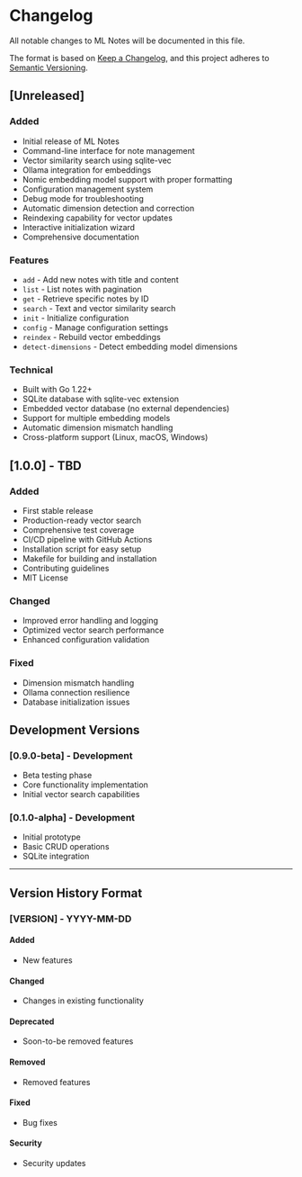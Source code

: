 # Changelog

All notable changes to ML Notes will be documented in this file.

The format is based on [Keep a Changelog](https://keepachangelog.com/en/1.0.0/),
and this project adheres to [Semantic Versioning](https://semver.org/spec/v2.0.0.html).

## [Unreleased]

### Added
- Initial release of ML Notes
- Command-line interface for note management
- Vector similarity search using sqlite-vec
- Ollama integration for embeddings
- Nomic embedding model support with proper formatting
- Configuration management system
- Debug mode for troubleshooting
- Automatic dimension detection and correction
- Reindexing capability for vector updates
- Interactive initialization wizard
- Comprehensive documentation

### Features
- `add` - Add new notes with title and content
- `list` - List notes with pagination
- `get` - Retrieve specific notes by ID
- `search` - Text and vector similarity search
- `init` - Initialize configuration
- `config` - Manage configuration settings
- `reindex` - Rebuild vector embeddings
- `detect-dimensions` - Detect embedding model dimensions

### Technical
- Built with Go 1.22+
- SQLite database with sqlite-vec extension
- Embedded vector database (no external dependencies)
- Support for multiple embedding models
- Automatic dimension mismatch handling
- Cross-platform support (Linux, macOS, Windows)

## [1.0.0] - TBD

### Added
- First stable release
- Production-ready vector search
- Comprehensive test coverage
- CI/CD pipeline with GitHub Actions
- Installation script for easy setup
- Makefile for building and installation
- Contributing guidelines
- MIT License

### Changed
- Improved error handling and logging
- Optimized vector search performance
- Enhanced configuration validation

### Fixed
- Dimension mismatch handling
- Ollama connection resilience
- Database initialization issues

## Development Versions

### [0.9.0-beta] - Development
- Beta testing phase
- Core functionality implementation
- Initial vector search capabilities

### [0.1.0-alpha] - Development
- Initial prototype
- Basic CRUD operations
- SQLite integration

---

## Version History Format

### [VERSION] - YYYY-MM-DD

#### Added
- New features

#### Changed
- Changes in existing functionality

#### Deprecated
- Soon-to-be removed features

#### Removed
- Removed features

#### Fixed
- Bug fixes

#### Security
- Security updates